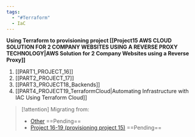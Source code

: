```yaml
---
tags:
  - "#Terraform"
  - IaC
---
```


**Using Terraform to provisioning project [[Project15 AWS CLOUD SOLUTION FOR 2 COMPANY WEBSITES USING A REVERSE PROXY TECHNOLOGY|AWS Solution for 2 Company Websites using a Reverse Proxy]]**  

1. [[PART1_PROJECT_16]]  
2. [[PART2_PROJECT_17]]  
3. [[PART3_PROJECT18_Backends]]  
4. [[PART4_PROJECT19_TerraformCloud|Automating Infrastructure with IAC Using Terraform Cloud]]  

> [!attention] Migrating from:
> - [Other](https://github.com/hectorproko/Terraform) ==Pending==  
> - [Project 16-19 (provisioning project 15)](https://github.com/hectorproko/AUTOMATE-INFRASTRUCTURE-WITH-IAC-USING-TERRAFORM-PART-1-to-4/tree/main/PBL) ==Pending==